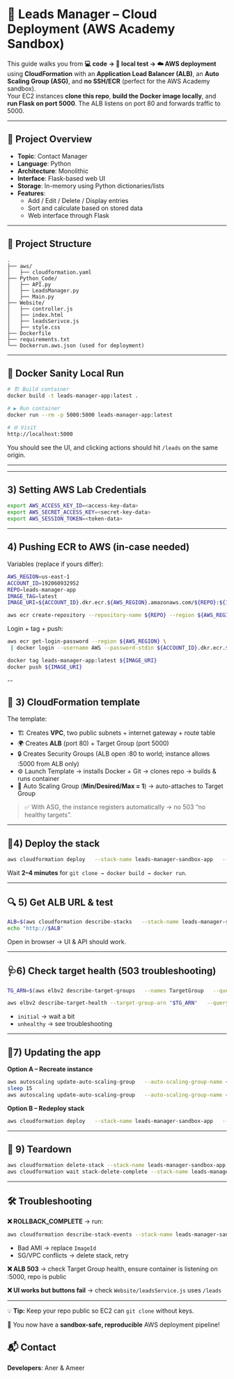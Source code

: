 # 🚀 Leads Manager – Cloud Deployment (AWS Academy Sandbox)

This guide walks you from **💻 code → 🧪 local test → ☁️ AWS deployment** using **CloudFormation** with an **Application Load Balancer (ALB)**, an **Auto Scaling Group (ASG)**, and **no SSH/ECR** (perfect for the AWS Academy sandbox).  
Your EC2 instances **clone this repo**, **build the Docker image locally**, and **run Flask on port 5000**. The ALB listens on port 80 and forwards traffic to 5000.

---

## 🧩 Project Overview

- **Topic**: Contact Manager
- **Language**: Python
- **Architecture**: Monolithic
- **Interface**: Flask-based web UI
- **Storage**: In-memory using Python dictionaries/lists
- **Features**:
  - Add / Edit / Delete / Display entries
  - Sort and calculate based on stored data
  - Web interface through Flask

---

## 📁 Project Structure

```
.
├── aws/
│   ├── cloudformation.yaml
├── Python_Code/
│   ├── API.py
│   ├── LeadsManager.py
│   ├── Main.py
├── Website/
│   ├── controller.js
│   ├── index.html
│   ├── leadsSerivce.js
│   ├── style.css
├── Dockerfile
├── requirements.txt
└── Dockerrun.aws.json (used for deployment)
```

---

## 🐳 Docker Sanity Local Run

```bash
# 🏗 Build container
docker build -t leads-manager-app:latest .

# ▶️ Run container
docker run --rm -p 5000:5000 leads-manager-app:latest

# 🌐 Visit
http://localhost:5000
```

You should see the UI, and clicking actions should hit `/leads` on the same origin.

---

---
## 3) Setting AWS Lab Credentials
```bash
export AWS_ACCESS_KEY_ID=<access-key-data>
export AWS_SECRET_ACCESS_KEY=<secret-key-data>
export AWS_SESSION_TOKEN=<token-data>
```
---
## 4) Pushing ECR to AWS (in-case needed)
Variables (replace if yours differ):
```bash
AWS_REGION=us-east-1
ACCOUNT_ID=192060932952
REPO=leads-manager-app
IMAGE_TAG=latest
IMAGE_URI=${ACCOUNT_ID}.dkr.ecr.${AWS_REGION}.amazonaws.com/${REPO}:${IMAGE_TAG}
```

```bash
aws ecr create-repository --repository-name ${REPO} --region ${AWS_REGION} || true
```
Login + tag + push:

```bash
aws ecr get-login-password --region ${AWS_REGION} \
 | docker login --username AWS --password-stdin ${ACCOUNT_ID}.dkr.ecr.${AWS_REGION}.amazonaws.com

docker tag leads-manager-app:latest ${IMAGE_URI}
docker push ${IMAGE_URI}
```
--
## 📜 3) CloudFormation template

The template:
- 🏗 Creates **VPC**, two public subnets + internet gateway + route table
- 🌍 Creates **ALB** (port 80) + Target Group (port 5000)
- 🔒 Creates Security Groups (ALB open :80 to world; instance allows :5000 from ALB only)
- ⚙️ Launch Template → installs Docker + Git → clones repo → builds & runs container
- 🔄 Auto Scaling Group (**Min/Desired/Max = 1**) → auto-attaches to Target Group

> ✅ With ASG, the instance registers automatically → no 503 “no healthy targets”.

---

## 🚀4) Deploy the stack

```bash
aws cloudformation deploy   --stack-name leads-manager-sandbox-app   --template-file cloudformation.yml
```

Wait **2–4 minutes** for `git clone → docker build → docker run`.

---

## 🔍 5) Get ALB URL & test

```bash
ALB=$(aws cloudformation describe-stacks   --stack-name leads-manager-sandbox-app   --query "Stacks[0].Outputs[?OutputKey=='LoadBalancerDNSName'].OutputValue"   --output text)
echo "http://$ALB"
```

Open in browser → UI & API should work.

---

## 🩺6) Check target health (503 troubleshooting)

```bash
TG_ARN=$(aws elbv2 describe-target-groups   --names TargetGroup   --query 'TargetGroups[0].TargetGroupArn' --output text)

aws elbv2 describe-target-health --target-group-arn "$TG_ARN"   --query 'TargetHealthDescriptions[].{Id:Target.Id,State:TargetHealth.State,Reason:TargetHealth.Reason,Desc:TargetHealth.Description}'   --output table
```

- `initial` → wait a bit  
- `unhealthy` → see troubleshooting

---

## 🔄7) Updating the app

**Option A – Recreate instance**  
```bash
aws autoscaling update-auto-scaling-group   --auto-scaling-group-name <ASG-NAME> --desired-capacity 0
sleep 15
aws autoscaling update-auto-scaling-group   --auto-scaling-group-name <ASG-NAME> --desired-capacity 1
```

**Option B – Redeploy stack**  
```bash
aws cloudformation deploy   --stack-name leads-manager-sandbox-app   --template-file cloudformation.yml
```

---

## 🧹 9) Teardown

```bash
aws cloudformation delete-stack --stack-name leads-manager-sandbox-app
aws cloudformation wait stack-delete-complete --stack-name leads-manager-sandbox-app
```

---

## 🛠 Troubleshooting

**❌ ROLLBACK_COMPLETE** → run:
```bash
aws cloudformation describe-stack-events --stack-name leads-manager-sandbox-app   --query "StackEvents[?ResourceStatus=='CREATE_FAILED'].[Timestamp,LogicalResourceId,ResourceStatusReason]"   --output table
```
- Bad AMI → replace `ImageId`
- SG/VPC conflicts → delete stack, retry

**❌ ALB 503** → check Target Group health, ensure container is listening on :5000, repo is public

**❌ UI works but buttons fail** → check `Website/leadsService.js` uses `/leads`

---

💡 **Tip:** Keep your repo public so EC2 can `git clone` without keys.

🎯 You now have a **sandbox-safe, reproducible** AWS deployment pipeline!

## 📬 Contact

**Developers**: Aner & Ameer
